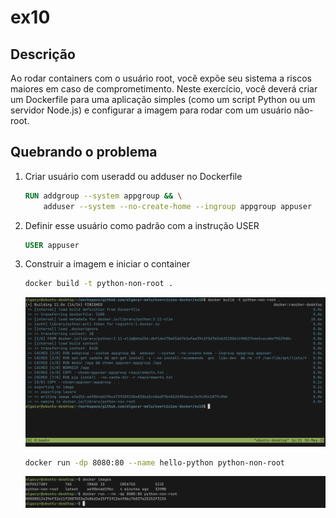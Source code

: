 # ex10

## Descrição
Ao rodar containers com o usuário root, você expõe seu sistema a riscos
maiores em caso de comprometimento. Neste exercício, você deverá criar
um Dockerfile para uma aplicação simples (como um script Python ou
um servidor Node.js) e configurar a imagem para rodar com um usuário
não-root.

## Quebrando o problema

1. Criar usuário com useradd ou adduser no Dockerfile
    ```Dockerfile
    RUN addgroup --system appgroup && \
        adduser --system --no-create-home --ingroup appgroup appuser
    ```

2. Definir esse usuário como padrão com a instrução USER
    ```Dockerfile
    USER appuser
    ```

3. Construir a imagem e iniciar o container
    ```bash
    docker build -t python-non-root .
    ```
    ![](./screenshots/build-image.png)

    ```bash
    docker run -dp 8080:80 --name hello-python python-non-root
    ```
    ![](./screenshots/run.png)

